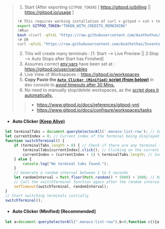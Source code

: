 > 1. Start (After exporting `GITPOD_TOKEN`) [ https://gitpod.io/billing || https://gitpod.io/usage ]
> ```bash
> !# This requires working installation of curl + gitpod + ssh + tmux
> export GITPOD_TOKEN="TOKEN_WITH_CREDITS_REMAINING"
> !#Run
> bash <(curl -qfsSL "https://raw.githubusercontent.com/Azathothas/Inventory_Ingestor/main/.gitpod.sh")
> !# OR
> curl -qfsSL "https://raw.githubusercontent.com/Azathothas/Inventory_Ingestor/main/.gitpod.sh" | bash 
> ```
> 2. This will create many terminals : [1: Start --> Live Preview || 2:Stop --> Auto Stops after Start has Finished]
> 3. Assumes correct [env:vars](https://www.gitpod.io/docs/configure/repositories/environment-variables#using-the-account-settings) have been set at : https://gitpod.io/user/variables
> 4. Live View of Workspaces :: https://gitpod.io/workspaces
> 5. **Copy Paste the [`Auto Clicker (Minified)` script (from below)](https://github.com/Azathothas/Inventory_Ingestor/edit/main/.gitpod.md#auto-clicker-minified-recommended)** in dev console to [avoid timeouts after 30 Mins.](https://www.gitpod.io/docs/configure/workspaces/workspace-lifecycle#workspace-inactivity)
> 6. No need to manually stop/delete workspaces, as the [script does it automatically.](https://github.com/Azathothas/Inventory_Ingestor/blob/main/.gitpod.yml)
> > - https://www.gitpod.io/docs/references/gitpod-yml
> > - https://www.gitpod.io/docs/configure/workspaces/tasks

- #### Auto Clicker [(Keep Alive)](https://www.gitpod.io/docs/configure/workspaces/workspace-lifecycle#workspace-inactivity)
```javascript
let terminalTabs = document.querySelectorAll('.monaco-list-row'); // Selecting all terminal tabs
let currentIndex = 0; // Current index of the terminal being displayed
function switchTerminal() {
    if (terminalTabs.length > 0) { // Check if there are any terminal tabs
        terminalTabs[currentIndex].click(); // Clicking on the current terminal tab
        currentIndex = (currentIndex + 1) % terminalTabs.length; // Incrementing index, wrapping around if needed
    } else {
        console.log("No terminal tabs found.");
    }
    // Generate a random interval between 1 to 5 seconds
    let randomInterval = Math.floor(Math.random() * 5000) + 1000; // Random interval between 1000 ms (1 second) and 6000 ms (5 seconds)
    // Call the switchTerminal function again after the random interval
    setTimeout(switchTerminal, randomInterval);
}
// Start switching terminals initially
switchTerminal();
```
- #### Auto Clicker (Minified) [Recommended]
```javascript
let a=document.querySelectorAll(".monaco-list-row"),b=0;function c(){a.length>0?(a[b].click(),b=(b+1)%a.length):console.log("No terminal tabs found.");let d=Math.floor(1e3*Math.random())+1e3;setTimeout(c,d)}c();
```
